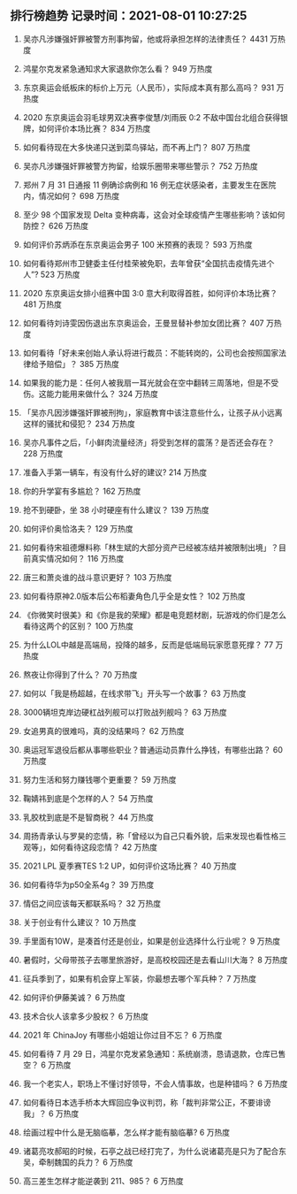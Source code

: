
## 排行榜趋势 记录时间：2021-08-01 10:27:25
  
  1. 吴亦凡涉嫌强奸罪被警方刑事拘留，他或将承担怎样的法律责任？ 4431 万热度
    
  2. 鸿星尔克发紧急通知求大家退款你怎么看？ 949 万热度
    
  3. 东京奥运会纸板床的标价上万元（人民币），实际成本真有那么高吗？ 931 万热度
    
  4. 2020 东京奥运会羽毛球男双决赛李俊慧/刘雨辰 0:2 不敌中国台北组合获得银牌，如何评价本场比赛？ 834 万热度
    
  5. 如何看待现在大多快递只送到菜鸟驿站，而不再上门？ 807 万热度
    
  6. 吴亦凡涉嫌强奸罪被警方拘留，给娱乐圈带来哪些警示？ 752 万热度
    
  7. 郑州 7 月 31 日通报 11 例确诊病例和 16 例无症状感染者，主要发生在医院内，情况如何？ 698 万热度
    
  8. 至少 98 个国家发现 Delta 变种病毒，这会对全球疫情产生哪些影响？该如何防控？ 626 万热度
    
  9. 如何评价苏炳添在东京奥运会男子 100 米预赛的表现？ 593 万热度
    
  10. 如何看待郑州市卫健委主任付桂荣被免职，去年曾获“全国抗击疫情先进个人”? 523 万热度
    
  11. 2020 东京奥运女排小组赛中国 3:0 意大利取得首胜，如何评价本场比赛？ 481 万热度
    
  12. 如何看待刘诗雯因伤退出东京奥运会，王曼昱替补参加女团比赛？ 407 万热度
    
  13. 如何看待「好未来创始人承认将进行裁员：不能转岗的，公司也会按照国家法律给予赔偿」？ 385 万热度
    
  14. 如果我的能力是：任何人被我扇一耳光就会在空中翻转三周落地，但是不受伤。这能力能用来做什么？ 324 万热度
    
  15. 「吴亦凡因涉嫌强奸罪被刑拘」，家庭教育中该注意些什么，让孩子从小远离这样的骚扰和侵犯？ 234 万热度
    
  16. 吴亦凡事件之后，「小鲜肉流量经济」将受到怎样的震荡？是否还会存在？ 228 万热度
    
  17. 准备入手第一辆车，有没有什么好的建议? 214 万热度
    
  18. 你的升学宴有多尴尬？ 162 万热度
    
  19. 抢不到硬卧，坐 38 小时硬座有什么建议？ 139 万热度
    
  20. 如何评价奥恰洛夫？ 129 万热度
    
  21. 如何看待宋祖德爆料称「林生斌的大部分资产已经被冻结并被限制出境」？目前真实情况如何？ 116 万热度
    
  22. 唐三和萧炎谁的战斗意识更好？ 103 万热度
    
  23. 如何看待原神2.0版本后公布稻妻角色几乎全是女性？ 102 万热度
    
  24. 《你微笑时很美》和《你是我的荣耀》都是电竞题材剧，玩游戏的你们是怎么看待这两个的区别？ 100 万热度
    
  25. 为什么LOL中越是高端局，投降的越多，反而是低端局玩家愿意死撑？ 77 万热度
    
  26. 熬夜让你得到了什么？ 70 万热度
    
  27. 如何以「我是杨超越，在线求带飞」开头写一个故事？ 63 万热度
    
  28. 3000辆坦克岸边硬杠战列舰可以打败战列舰吗？ 63 万热度
    
  29. 女追男真的很难吗，真的没结果吗？ 62 万热度
    
  30. 奥运冠军退役后都从事哪些职业？普通运动员靠什么挣钱，有哪些出路？ 60 万热度
    
  31. 努力生活和努力赚钱哪个更重要？ 59 万热度
    
  32. 鞠婧祎到底是个怎样的人？ 54 万热度
    
  33. 乳胶枕到底是不是智商税？ 44 万热度
    
  34. 周扬青承认与罗昊的恋情，称「曾经以为自己只看外貌，后来发现也看性格三观等」，如何看待这段恋情？ 42 万热度
    
  35. 2021 LPL 夏季赛TES 1:2 UP，如何评价这场比赛？ 40 万热度
    
  36. 如何看待华为p50全系4g？ 39 万热度
    
  37. 情侣之间应该每天都联系吗？ 32 万热度
    
  38. 关于创业有什么建议？ 10 万热度
    
  39. 手里面有10W，是凑首付还是创业，如果是创业选择什么行业呢？ 9 万热度
    
  40. 暑假时，父母带孩子去哪里旅游好，是高校校园还是去看山川大海？ 8 万热度
    
  41. 征兵季到了，如果有机会穿上军装，你最想去哪个军兵种？ 7 万热度
    
  42. 如何评价伊藤美诚？ 6 万热度
    
  43. 技术合伙人该拿多少股权？ 6 万热度
    
  44. 2021 年 ChinaJoy 有哪些小姐姐让你过目不忘？ 6 万热度
    
  45. 如何看待 7 月 29 日，鸿星尔克发紧急通知：系统崩溃，恳请退款，仓库已售空？ 6 万热度
    
  46. 我一个老实人，职场上不懂讨好领导，不会人情事故，也是种错吗？ 6 万热度
    
  47. 如何看待日本选手桥本大辉回应争议判罚，称「裁判非常公正，不要诽谤我」？ 6 万热度
    
  48. 绘画过程中什么是无脑临摹，怎么样才能有脑临摹? 6 万热度
    
  49. 诸葛亮攻郝昭的时候，石亭之战已经打完了，为什么说诸葛亮是只为了配合东吴，牵制魏国的兵力？ 6 万热度
    
  50. 高三差生怎样才能逆袭到 211、985？ 6 万热度
    